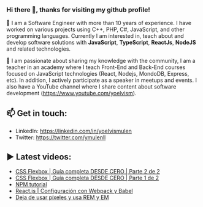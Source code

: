 ### Hi there 👋, thanks for visiting my github profile!

🔭 I am a Software Engineer with more than 10 years of experience. I have worked on various projects using C++, PHP, C#, JavaScript, and other programming languages. Currently I am interested in, teach about and develop software solutions with **JavaScript**, **TypeScript**, **ReactJs**, **NodeJS** and related technologies.

🌱 I am passionate about sharing my knowledge with the community, I am a teacher in an academy where I teach Front-End and Back-End courses focused on JavaScript technologies (React, Nodejs, MondoDB, Express, etc). In addition, I actively participate as a speaker in meetups and events. I also have a YouTube channel where I share content about software development (https://www.youtube.com/yoelvism).

## 📫 Get in touch:
- LinkedIn: https://linkedin.com/in/yoelvismulen
- Twitter: https://twitter.com/ymulenll

## ▶ Latest videos:
- [CSS Flexbox | Guía completa DESDE CERO | Parte 2 de 2](https://youtu.be/PU1T9DSnxmc)
- [CSS Flexbox | Guía completa DESDE CERO | Parte 1 de 2](https://youtu.be/b2X3sYjRAXY)
- [NPM tutorial](https://youtu.be/AmDw_8U9TF8)
- [React.js | Configuración con Webpack y Babel](https://youtu.be/R7AMcD96mqY)
- [Deja de usar píxeles y usa REM y EM](https://youtu.be/Sgf4HEAW-gQ)

<!--
**ymulenll/ymulenll** is a ✨ _special_ ✨ repository because its `README.md` (this file) appears on your GitHub profile.

Here are some ideas to get you started:

- 🔭 I’m currently working on ...
- 🌱 I’m currently learning ...
- 👯 I’m looking to collaborate on ...
- 🤔 I’m looking for help with ...
- 💬 Ask me about ...
- 📫 How to reach me: ...
- 😄 Pronouns: ...
- ⚡ Fun fact: ...
-->
